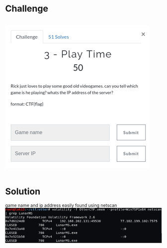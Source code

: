 # Challenge #
<br>![alt text](imgs/mem_forensics003-1.png)
<br><br>
# Solution #
game name and ip address easily found using netscan
<br>![alt text](imgs/mem_forensics003-2.png)

